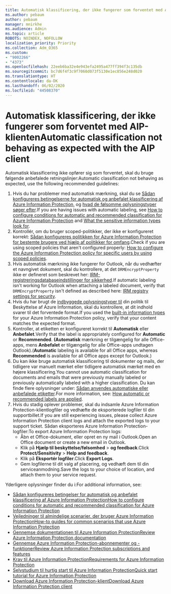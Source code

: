 ```yaml
---
title: Automatisk klassificering, der ikke fungerer som forventet med AIP-klienten
ms.author: pebaum
author: pebaum
manager: mnirkhe
ms.audience: Admin
ms.topic: article
ROBOTS: NOINDEX, NOFOLLOW
localization_priority: Priority
ms.collection: Adm_O365
ms.custom:
- "9002266"
- "4373"
ms.openlocfilehash: 22eeb6ba32e4e943efa2495a477ff394f3c135db
ms.sourcegitcommit: bc7d6f4f3c9f7060d073f5130e1ec856e248d020
ms.translationtype: HT
ms.contentlocale: da-DK
ms.lasthandoff: 06/02/2020
ms.locfileid: "44508370"
---
```

# <a name="automatic-classification-not-behaving-as-expected-with-the-aip-client"></a><span data-ttu-id="a7970-102">Automatisk klassificering, der ikke fungerer som forventet med AIP-klienten</span><span class="sxs-lookup"><span data-stu-id="a7970-102">Automatic classification not behaving as expected with the AIP client</span></span>

<span data-ttu-id="a7970-103">Automatisk klassificering ikke opfører sig som forventet, skal du bruge følgende anbefalede retningslinjer:</span><span class="sxs-lookup"><span data-stu-id="a7970-103">Automatic classification not behaving as expected, use the following recommended guidelines:</span></span>

1. <span data-ttu-id="a7970-104">Hvis du har problemer med automatisk mærkning, skal du se [Sådan konfigureres betingelserne for automatisk og anbefalet klassificering af Azure Information Protection,](https://docs.microsoft.com/azure/information-protection/configure-policy-classification) og [hvad de følsomme oplysningstyper søger efter](https://docs.microsoft.com/microsoft-365/compliance/sensitive-information-type-entity-definitions).</span><span class="sxs-lookup"><span data-stu-id="a7970-104">If you are having issues with automatic labeling, see [How to configure conditions for automatic and recommended classification for Azure Information Protection](https://docs.microsoft.com/azure/information-protection/configure-policy-classification) and [What the sensitive information types look for](https://docs.microsoft.com/microsoft-365/compliance/sensitive-information-type-entity-definitions).</span></span>
2. <span data-ttu-id="a7970-105">Kontrollér, om du bruger scoped-politikker, der ikke er konfigureret korrekt: [Sådan konfigureres politikken for Azure Information Protection for bestemte brugere ved hjælp af politikker for omfang](https://docs.microsoft.com/azure/information-protection/configure-policy-scope).</span><span class="sxs-lookup"><span data-stu-id="a7970-105">Check if you are using scoped policies that aren't configured properly: [How to configure the Azure Information Protection policy for specific users by using scoped policies](https://docs.microsoft.com/azure/information-protection/configure-policy-scope).</span></span>
3. <span data-ttu-id="a7970-106">Hvis automatisk mærkning ikke fungerer for Outlook, når du vedhæfter et navngivet dokument, skal du kontrollere, at det `DRMEncryptProperty` ikke er defineret som beskrevet her: [IRM-registreringsdatabaseindstillinger for sikkerhed](https://docs.microsoft.com/deployoffice/security/protect-sensitive-messages-and-documents-by-using-irm-in-office#office-2016-irm-registry-key-options).</span><span class="sxs-lookup"><span data-stu-id="a7970-106">If automatic labeling isn't working for Outlook when attaching a labeled document, verify that `DRMEncryptProperty` isn't defined as described here: [IRM registry settings for security](https://docs.microsoft.com/deployoffice/security/protect-sensitive-messages-and-documents-by-using-irm-in-office#office-2016-irm-registry-key-options).</span></span>
4. <span data-ttu-id="a7970-107">Hvis du har brugt de [indbyggede oplysningstyper til](https://support.office.com/article/What-the-sensitive-information-types-look-for-fd505979-76be-4d9f-b459-abef3fc9e86b) din politik til Beskyttelse af Azure Information, skal du kontrollere, at dit indhold svarer til det forventede format.</span><span class="sxs-lookup"><span data-stu-id="a7970-107">If you used the [built-in information types](https://support.office.com/article/What-the-sensitive-information-types-look-for-fd505979-76be-4d9f-b459-abef3fc9e86b) for your Azure Information Protection policy, verify that your content matches the expected format.</span></span>
5. <span data-ttu-id="a7970-108">Kontroller, at etiketten er konfigureret korrekt til **Automatisk** eller **Anbefalet**.</span><span class="sxs-lookup"><span data-stu-id="a7970-108">Verify that the label is appropriately configured for **Automatic** or **Recommended**.</span></span> <span data-ttu-id="a7970-109">**(Automatisk** mærkning er tilgængelig for alle Office-apps, mens **Anbefalet** er tilgængelig for alle Office-apps undtagen Outlook).</span><span class="sxs-lookup"><span data-stu-id="a7970-109">(**Automatic** labeling is available for all Office apps, whereas **Recommended** is available for all Office apps except for Outlook.)</span></span>
6. <span data-ttu-id="a7970-110">Du kan ikke bruge automatisk klassificering til dokumenter og mails, der tidligere var manuelt mærket eller tidligere automatisk mærket med en højere klassificering.</span><span class="sxs-lookup"><span data-stu-id="a7970-110">You cannot use automatic classification for documents and emails that were previously manually labeled or previously automatically labeled with a higher classification.</span></span>  <span data-ttu-id="a7970-111">Du kan finde flere oplysninger under: [Sådan anvendes automatiske eller anbefalede etiketter](https://docs.microsoft.com/azure/information-protection/configure-policy-classification#how-automatic-or-recommended-labels-are-applied).</span><span class="sxs-lookup"><span data-stu-id="a7970-111">For more information, see: [How automatic or recommended labels are applied](https://docs.microsoft.com/azure/information-protection/configure-policy-classification#how-automatic-or-recommended-labels-are-applied).</span></span>
7. <span data-ttu-id="a7970-112">Hvis du stadig oplever problemer, skal du indsamle Azure Information Protection-klientlogfiler og vedhæfte de eksporterede logfiler til din supportbillet.</span><span class="sxs-lookup"><span data-stu-id="a7970-112">If you are still experiencing issues, please collect Azure Information Protection client logs and attach the exported logs to your support ticket.</span></span> <span data-ttu-id="a7970-113">Sådan eksporteres Azure Information Protection-logfiler:</span><span class="sxs-lookup"><span data-stu-id="a7970-113">To export Azure Information Protection logs:</span></span>
    - <span data-ttu-id="a7970-114">Åbn et Office-dokument, eller opret en ny mail i Outlook.</span><span class="sxs-lookup"><span data-stu-id="a7970-114">Open an Office document or create a new email in Outlook.</span></span>
    - <span data-ttu-id="a7970-115">Klik på **Hjælp til beskyttelse/følsomhed**  >  **og feedback**.</span><span class="sxs-lookup"><span data-stu-id="a7970-115">Click **Protect/Sensitivity** > **Help and feedback**.</span></span>
    - <span data-ttu-id="a7970-116">Klik på **Eksportér logfiler**.</span><span class="sxs-lookup"><span data-stu-id="a7970-116">Click **Export Logs**.</span></span>
    - <span data-ttu-id="a7970-117">Gem logfilerne til dit valg af placering, og vedhæft dem til din serviceanmodning.</span><span class="sxs-lookup"><span data-stu-id="a7970-117">Save the logs to your choice of location, and attach them to your service request.</span></span>

<span data-ttu-id="a7970-118">Yderligere oplysninger finder du i:</span><span class="sxs-lookup"><span data-stu-id="a7970-118">For additional information, see:</span></span>

- [<span data-ttu-id="a7970-119">Sådan konfigureres betingelser for automatisk og anbefalet klassificering af Azure Information Protection</span><span class="sxs-lookup"><span data-stu-id="a7970-119">How to configure conditions for automatic and recommended classification for Azure Information Protection</span></span>](https://docs.microsoft.com/azure/information-protection/configure-policy-classification)
- [<span data-ttu-id="a7970-120">Vejledninger til almindelige scenarier, der bruger Azure Information Protection</span><span class="sxs-lookup"><span data-stu-id="a7970-120">How-to guides for common scenarios that use Azure Information Protection</span></span>](https://docs.microsoft.com/azure/information-protection/how-to-guides)
- [<span data-ttu-id="a7970-121">Gennemse dokumentationen til Azure Information Protection</span><span class="sxs-lookup"><span data-stu-id="a7970-121">Review Azure Information Protection documentation</span></span>](https://docs.microsoft.com/azure/information-protection/what-is-information-protection)
- [<span data-ttu-id="a7970-122">Gennemse Azure Information Protection-abonnementer og -funktioner</span><span class="sxs-lookup"><span data-stu-id="a7970-122">Review Azure Information Protection subscriptions and features</span></span>](https://azure.microsoft.com/pricing/details/information-protection)
- [<span data-ttu-id="a7970-123">Krav til Azure Information Protection</span><span class="sxs-lookup"><span data-stu-id="a7970-123">Requirements for Azure Information Protection</span></span>](https://docs.microsoft.com/azure/information-protection/get-started/requirements)
- [<span data-ttu-id="a7970-124">Selvstudium til hurtig start til Azure Information Protection</span><span class="sxs-lookup"><span data-stu-id="a7970-124">Quick start tutorial for Azure Information Protection</span></span>](https://docs.microsoft.com/azure/information-protection/get-started/infoprotect-quick-start-tutorial)
- [<span data-ttu-id="a7970-125">Download Azure Information Protection-klient</span><span class="sxs-lookup"><span data-stu-id="a7970-125">Download Azure Information Protection client</span></span>](https://www.microsoft.com/download/details.aspx?id=53018)
